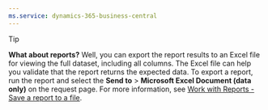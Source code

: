```yaml
---
ms.service: dynamics-365-business-central
---
```

> [!TIP]
> **What about reports?** Well, you can export the report results to an Excel file for viewing the full dataset, including all columns. The Excel file can help you validate that the report returns the expected data. To export a report, run the report and select the **Send to** > **Microsoft Excel Document (data only)**  on the request page. For more information, see [Work with Reports - Save a report to a file](../ui-work-report.md#save-a-report-to-a-file).